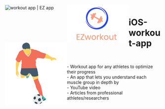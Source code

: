 <img align="left" alt="workout app | EZ app" width="200px" src="https://github.com/Michael9905/iOS-workout-app/screenshots/EZ_logo.png?raw=true" />
<img align="left" alt="JoshMadakor | YouTube" width="200px" src="https://github.com/Michael9905/iOS-workout-app/blob/main/screenshots/EZ_logo.png?raw=true" />
<img align="left" alt="JoshMadakor | YouTube" width="200px" src="https://github.com/Michael9905/WorldSoccer/blob/main/img/image5.png?raw=true" />


# iOS-workout-app
 

<br>

<p> - Workout app for any athletes to optimize their progress <br>
     - An app that lets you understand each muscle group in depth by <br>
         - YouTube video <br>
         - Articles from professional athletes/researchers <br>
 </p>
